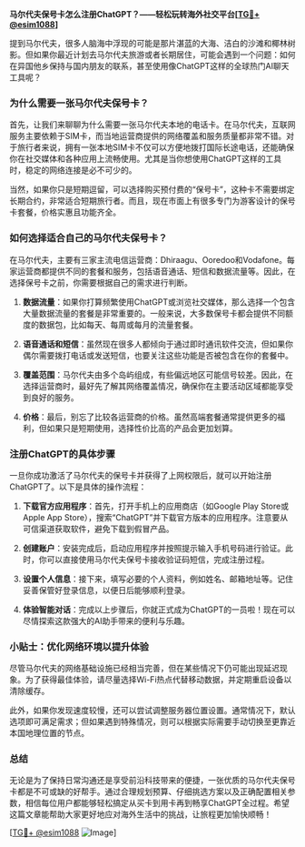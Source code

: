 **马尔代夫保号卡怎么注册ChatGPT？——轻松玩转海外社交平台[[TG💪+ @esim1088](https://t.me/s/esim1088)]**

提到马尔代夫，很多人脑海中浮现的可能是那片湛蓝的大海、洁白的沙滩和椰林树影。但如果你最近计划去马尔代夫旅游或者长期居住，可能会遇到一个问题：如何在异国他乡保持与国内朋友的联系，甚至使用像ChatGPT这样的全球热门AI聊天工具呢？

### 为什么需要一张马尔代夫保号卡？

首先，让我们来聊聊为什么需要一张马尔代夫本地的电话卡。在马尔代夫，互联网服务主要依赖于SIM卡，而当地运营商提供的网络覆盖和服务质量都非常不错。对于旅行者来说，拥有一张本地SIM卡不仅可以方便地拨打国际长途电话，还能确保你在社交媒体和各种应用上流畅使用。尤其是当你想使用ChatGPT这样的工具时，稳定的网络连接是必不可少的。

当然，如果你只是短期逗留，可以选择购买预付费的“保号卡”，这种卡不需要绑定长期合约，非常适合短期旅行者。而且，现在市面上有很多专门为游客设计的保号卡套餐，价格实惠且功能齐全。

### 如何选择适合自己的马尔代夫保号卡？

在马尔代夫，主要有三家主流电信运营商：Dhiraagu、Ooredoo和Vodafone。每家运营商都提供不同的套餐和服务，包括语音通话、短信和数据流量等。因此，在选择保号卡之前，你需要根据自己的需求进行判断。

1. **数据流量**：如果你打算频繁使用ChatGPT或浏览社交媒体，那么选择一个包含大量数据流量的套餐是非常重要的。一般来说，大多数保号卡都会提供不同额度的数据包，比如每天、每周或每月的流量套餐。
   
2. **语音通话和短信**：虽然现在很多人都倾向于通过即时通讯软件交流，但如果你偶尔需要拨打电话或发送短信，也要关注这些功能是否被包含在你的套餐中。

3. **覆盖范围**：马尔代夫由多个岛屿组成，有些偏远地区可能信号较差。因此，在选择运营商时，最好先了解其网络覆盖情况，确保你在主要活动区域都能享受到良好的服务。

4. **价格**：最后，别忘了比较各运营商的价格。虽然高端套餐通常提供更多的福利，但如果只是短期使用，选择性价比高的产品会更加划算。

### 注册ChatGPT的具体步骤

一旦你成功激活了马尔代夫的保号卡并获得了上网权限后，就可以开始注册ChatGPT了。以下是具体的操作流程：

1. **下载官方应用程序**：首先，打开手机上的应用商店（如Google Play Store或Apple App Store），搜索“ChatGPT”并下载官方版本的应用程序。注意要从可信渠道获取软件，避免下载到假冒产品。

2. **创建账户**：安装完成后，启动应用程序并按照提示输入手机号码进行验证。此时，你可以直接使用马尔代夫保号卡接收验证码短信，完成注册过程。

3. **设置个人信息**：接下来，填写必要的个人资料，例如姓名、邮箱地址等。记住妥善保管好登录信息，以便日后能够顺利登录。

4. **体验智能对话**：完成以上步骤后，你就正式成为ChatGPT的一员啦！现在可以尽情探索这款强大的AI助手带来的便利与乐趣。

### 小贴士：优化网络环境以提升体验

尽管马尔代夫的网络基础设施已经相当完善，但在某些情况下仍可能出现延迟现象。为了获得最佳体验，请尽量选择Wi-Fi热点代替移动数据，并定期重启设备以清除缓存。

此外，如果你发现速度较慢，还可以尝试调整服务器位置设置。通常情况下，默认选项即可满足需求；但如果遇到特殊情况，则可以根据实际需要手动切换至更靠近本国地理位置的节点。

### 总结

无论是为了保持日常沟通还是享受前沿科技带来的便捷，一张优质的马尔代夫保号卡都是不可或缺的好帮手。通过合理规划预算、仔细挑选方案以及正确配置相关参数，相信每位用户都能够轻松搞定从买卡到用卡再到畅享ChatGPT全过程。希望这篇文章能帮助大家更好地应对海外生活中的挑战，让旅程更加愉快顺畅！

[[TG💪+ @esim1088](https://t.me/s/esim1088) ![Image](https://i.postimg.cc/4NQfJmqS/Snipaste-2025-05-13-00-14-12.png)]